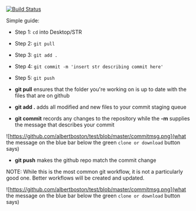 [![Build Status](https://cloud.drone.io/api/badges/albertboston/test/status.svg)](https://cloud.drone.io/albertboston/test)

Simple guide:
- Step 1: ```cd``` into Desktop/STR
- Step 2: ```git pull```
- Step 3: ```git add .```
- Step 4: ```git commit -m 'insert str describing commit here'```
- Step 5: ```git push```

- **git pull** ensures that the folder you're working on is up to date with the files that are on github
- **git add .** adds all modified and new files to your commit staging queue
- **git commit** records any changes to the repository while the **-m** supplies the message that describes your commit 

![https://github.com/albertboston/test/blob/master/commitmsg.png](what the message on the blue bar below the green ```clone or download``` button says)

- **git push** makes the github repo match the commit change

NOTE: While this is the most common git workflow, it is not a particularly good one. Better workflows will be created and updated.

![https://github.com/albertboston/test/blob/master/commitmsg.png](what the message on the blue bar below the green ```clone or download``` button says)
